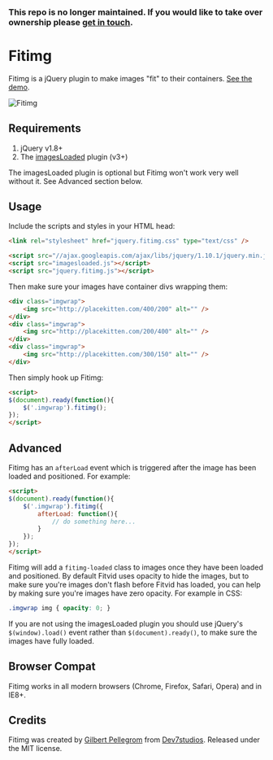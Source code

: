 ### This repo is no longer maintained. If you would like to take over ownership please [get in touch](mailto:gilbert@pellegrom.me).

Fitimg
======

Fitimg is a jQuery plugin to make images "fit" to their containers. [See the demo](http://dev7studios.com/demo/fitimg).

![Fitimg](http://cdn.dev7studios.com/fitimg/example.jpg)

Requirements
------------

1. jQuery v1.8+
2. The [imagesLoaded](https://github.com/desandro/imagesloaded) plugin (v3+)

The imagesLoaded plugin is optional but Fitimg won't work very well without it. See Advanced section below.

Usage
-----

Include the scripts and styles in your HTML head:

```html
<link rel="stylesheet" href="jquery.fitimg.css" type="text/css" />

<script src="//ajax.googleapis.com/ajax/libs/jquery/1.10.1/jquery.min.js"></script>
<script src="imagesloaded.js"></script>
<script src="jquery.fitimg.js"></script>
```

Then make sure your images have container divs wrapping them:

```html
<div class="imgwrap">
	<img src="http://placekitten.com/400/200" alt="" />
</div>
<div class="imgwrap">
	<img src="http://placekitten.com/200/400" alt="" />
</div>
<div class="imgwrap">
	<img src="http://placekitten.com/300/150" alt="" />
</div>
```

Then simply hook up Fitimg:

```html
<script>
$(document).ready(function(){
	$('.imgwrap').fitimg();
});
</script>
```

Advanced
--------

Fitimg has an `afterLoad` event which is triggered after the image has been loaded and positioned. For example:

```html
<script>
$(document).ready(function(){
	$('.imgwrap').fitimg({
		afterLoad: function(){
			// do something here...
		}
	});
});
</script>
```

Fitimg will add a `fitimg-loaded` class to images once they have been loaded and positioned. By default Fitvid uses opacity to hide the images, but to make sure you're images don't flash before Fitvid has loaded, you can help by making sure you're images have zero opacity. For example in CSS:

```css
.imgwrap img { opacity: 0; }
```

If you are not using the imagesLoaded plugin you should use jQuery's `$(window).load()` event rather than `$(document).ready()`, to make sure the images have fully loaded.

Browser Compat
--------------

Fitimg works in all modern browsers (Chrome, Firefox, Safari, Opera) and in IE8+.

Credits
-------

Fitimg was created by [Gilbert Pellegrom](http://gilbert.pellegrom.me) from [Dev7studios](http://dev7studios.com). Released under the MIT license.
